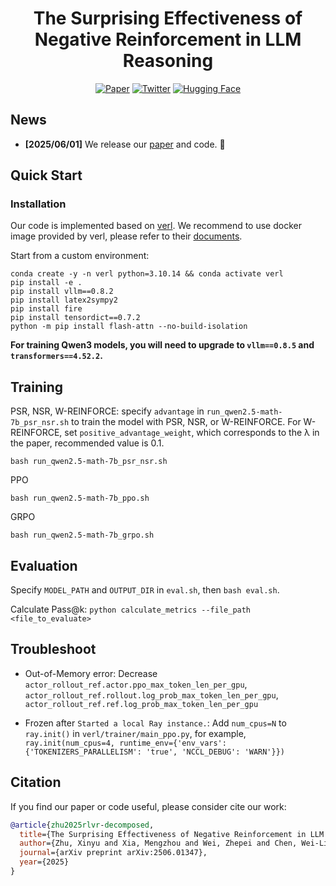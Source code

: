 <div align="center">

# The Surprising Effectiveness of Negative Reinforcement in LLM Reasoning

[![Paper](https://img.shields.io/badge/paper-A42C25?style=for-the-badge&logo=arxiv&logoColor=white)](https://arxiv.org/abs/2506.01347)
[![Twitter](https://img.shields.io/badge/Twitter-000000?style=for-the-badge&logo=x&logoColor=white)](https://x.com/tianhongzxy/status/1929596099154633036)
[![Hugging Face](https://img.shields.io/badge/RLVR_Decomposed-fcd022?style=for-the-badge&logo=Huggingface&logoColor=000)](https://huggingface.co/collections/TianHongZXY/rlvr-decomposed-683c0cd7151b769d8ea5915c)

</div>

## News
- **[2025/06/01]** We release our [paper](https://arxiv.org/pdf/2506.01347) and code. 🚀
## Quick Start
### Installation
Our code is implemented based on [verl](https://github.com/volcengine/verl). We recommend to use docker image provided by verl, please refer to their [documents](https://verl.readthedocs.io/en/v0.2.x/start/install.html).

Start from a custom environment:
```
conda create -y -n verl python=3.10.14 && conda activate verl
pip install -e .
pip install vllm==0.8.2
pip install latex2sympy2
pip install fire
pip install tensordict==0.7.2
python -m pip install flash-attn --no-build-isolation
```
**For training Qwen3 models, you will need to upgrade to `vllm==0.8.5` and `transformers==4.52.2`.**

## Training
PSR, NSR, W-REINFORCE: specify `advantage` in `run_qwen2.5-math-7b_psr_nsr.sh` to train the model with PSR, NSR, or W-REINFORCE. For W-REINFORCE, set `positive_advantage_weight`, which corresponds to the λ in the paper, recommended value is 0.1.
```
bash run_qwen2.5-math-7b_psr_nsr.sh
```
PPO
```
bash run_qwen2.5-math-7b_ppo.sh
```
GRPO
```
bash run_qwen2.5-math-7b_grpo.sh
```

## Evaluation
Specify `MODEL_PATH` and `OUTPUT_DIR` in `eval.sh`, then `bash eval.sh`.

Calculate Pass@k: `python calculate_metrics --file_path <file_to_evaluate>`

## Troubleshoot
- Out-of-Memory error: Decrease `actor_rollout_ref.actor.ppo_max_token_len_per_gpu`, `actor_rollout_ref.rollout.log_prob_max_token_len_per_gpu`, `actor_rollout_ref.ref.log_prob_max_token_len_per_gpu`

- Frozen after `Started a local Ray instance.`: Add `num_cpus=N` to `ray.init()` in `verl/trainer/main_ppo.py`,  for example, `ray.init(num_cpus=4, runtime_env={'env_vars': {'TOKENIZERS_PARALLELISM': 'true', 'NCCL_DEBUG': 'WARN'}})`
 
 ## Citation

If you find our paper or code useful, please consider cite our work:

```bibtex
@article{zhu2025rlvr-decomposed,
  title={The Surprising Effectiveness of Negative Reinforcement in LLM Reasoning},
  author={Zhu, Xinyu and Xia, Mengzhou and Wei, Zhepei and Chen, Wei-Lin and Chen, Danqi and Meng, Yu},
  journal={arXiv preprint arXiv:2506.01347},
  year={2025}
}
```
